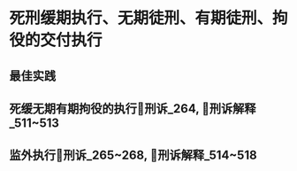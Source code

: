 # 死刑缓期执行、无期徒刑、有期徒刑、拘役的交付执行

## 最佳实践


## 死缓无期有期拘役的执行🚪刑诉_264, 🚪刑诉解释_511~513


## 监外执行🚪刑诉_265~268, 🚪刑诉解释_514~518



















